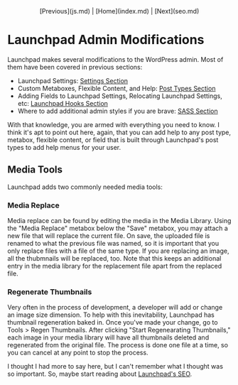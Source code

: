 <center>[Previous](js.md) | [Home](index.md) | [Next](seo.md)</center>

Launchpad Admin Modifications
=============================

Launchpad makes several modifications to the WordPress admin.  Most of them have been covered in previous sections:

* Launchpad Settings: [Settings Section](settings.md)
* Custom Metaboxes, Flexible Content, and Help: [Post Types Section](post-types.md)
* Adding Fields to Launchpad Settings, Relocating Launchpad Settings, etc: [Launchpad Hooks Section](hooks.md)
* Where to add additional admin styles if you are brave: [SASS Section](sass.md)

With that knowledge, you are armed with everything you need to know.  I think it's apt to point out here, again, that you can add help to any post type, metabox, flexible content, or field that is built through Launchpad's post types to add help menus for your user.

## Media Tools

Launchpad adds two commonly needed media tools:

### Media Replace

Media replace can be found by editing the media in the Media Library.  Using the "Media Replace" metabox below the "Save" metabox, you may attach a new file that will replace the current file.  On save, the uploaded file is renamed to what the previous file was named, so it is important that you only replace files with a file of the same type.  If you are replacing an image, all the thubmnails will be replaced, too.  Note that this keeps an additional entry in the media library for the replacement file apart from the replaced file.

### Regenerate Thumbnails

Very often in the process of development, a developer will add or change an image size dimension.  To help with this inevitability, Launchpad has thumbnail regeneration baked in.  Once you've made your change, go to Tools > Regen Thumbnails.  After clicking "Start Regenearating Thumbnails," each image in your media library will have all thumbnails deleted and regenerated from the original file.  The process is done one file at a time, so you can cancel at any point to stop the process.

I thought I had more to say here, but I can't remember what I thought was so important.  So, maybe start reading about [Launchpad's SEO](seo.md).